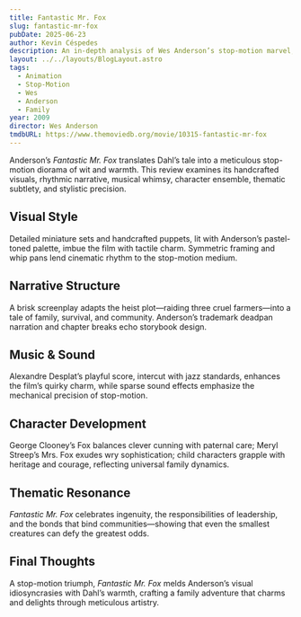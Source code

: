 ```yaml
---
title: Fantastic Mr. Fox
slug: fantastic-mr-fox
pubDate: 2025-06-23
author: Kevin Céspedes
description: An in-depth analysis of Wes Anderson’s stop-motion marvel, Fantastic Mr. Fox.
layout: ../../layouts/BlogLayout.astro
tags:
  - Animation
  - Stop-Motion
  - Wes
  - Anderson
  - Family
year: 2009
director: Wes Anderson
tmdbURL: https://www.themoviedb.org/movie/10315-fantastic-mr-fox
---
```

Anderson’s _Fantastic Mr. Fox_ translates Dahl’s tale into a meticulous stop-motion diorama of wit and warmth. This review examines its handcrafted visuals, rhythmic narrative, musical whimsy, character ensemble, thematic subtlety, and stylistic precision.

## Visual Style

Detailed miniature sets and handcrafted puppets, lit with Anderson’s pastel-toned palette, imbue the film with tactile charm. Symmetric framing and whip pans lend cinematic rhythm to the stop-motion medium.

## Narrative Structure

A brisk screenplay adapts the heist plot—raiding three cruel farmers—into a tale of family, survival, and community. Anderson’s trademark deadpan narration and chapter breaks echo storybook design.

## Music & Sound

Alexandre Desplat’s playful score, intercut with jazz standards, enhances the film’s quirky charm, while sparse sound effects emphasize the mechanical precision of stop-motion.

## Character Development

George Clooney’s Fox balances clever cunning with paternal care; Meryl Streep’s Mrs. Fox exudes wry sophistication; child characters grapple with heritage and courage, reflecting universal family dynamics.

## Thematic Resonance

_Fantastic Mr. Fox_ celebrates ingenuity, the responsibilities of leadership, and the bonds that bind communities—showing that even the smallest creatures can defy the greatest odds.

## Final Thoughts

A stop-motion triumph, _Fantastic Mr. Fox_ melds Anderson’s visual idiosyncrasies with Dahl’s warmth, crafting a family adventure that charms and delights through meticulous artistry.
